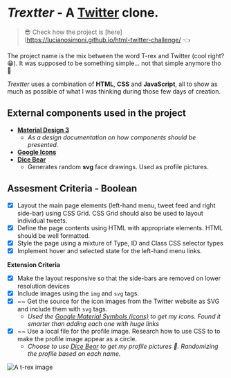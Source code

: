 # *Trextter* - A [Twitter](twitter.com) clone.

> 😎 Check how the project is [here](https://lucianosimoni.github.io/html-twitter-challenge/ 👈
 
The project name is the mix between the word T-rex and Twitter (cool right? 😁).
It was supposed to be something simple... not that simple anymore tho 🙂

*Trextter* uses a combination of **HTML**, **CSS** and **JavaScript**, all to show as much as possible of what I was thinking during those few days of creation.

## External components used in the project

 - [**Material Design 3**](https://m3.material.io/)
	 - *As a design documentation on how components should be presented.*
 - [**Google Icons**](https://fonts.google.com/icons)
 - [**Dice Bear**](https://avatars.dicebear.com/)
	 - Generates random **svg** face drawings. Used as profile pictures.

## Assesment Criteria - Boolean
 - [x] Layout the main page elements (left-hand menu, tweet feed and right side-bar) using CSS Grid. CSS Grid should also be used to layout individual tweets.
 - [x] Define the page contents using HTML with appropriate elements. HTML should be well formatted.
 - [x] Style the page using a mixture of Type, ID and Class CSS selector types
 - [x] Implement hover and selected state for the left-hand menu links.

**Extension Criteria**

 - [x] Make the layout responsive so that the side-bars are removed on lower resolution devices
 - [x] Include images using the `img` and `svg` tags.
 - [x] ~~ Get the source for the icon images from the Twitter website as SVG and include them with `svg` tags.
	- *Used the [Google Material Symbols (icons)](https://fonts.google.com/icons) to get my icons. Found it smarter than adding each one with huge links*
 - [x] ~~ Use a local file for the profile image. Research how to use CSS to to make the profile image appear as a circle. 
	 - *Choose to use [Dice Bear](https://avatars.dicebear.com/) to get my profile pictures 🙂.  Randomizing the profile based on each name.*

![A t-rex image](https://emojipedia-us.s3.dualstack.us-west-1.amazonaws.com/thumbs/160/microsoft/310/t-rex_1f996.png)
